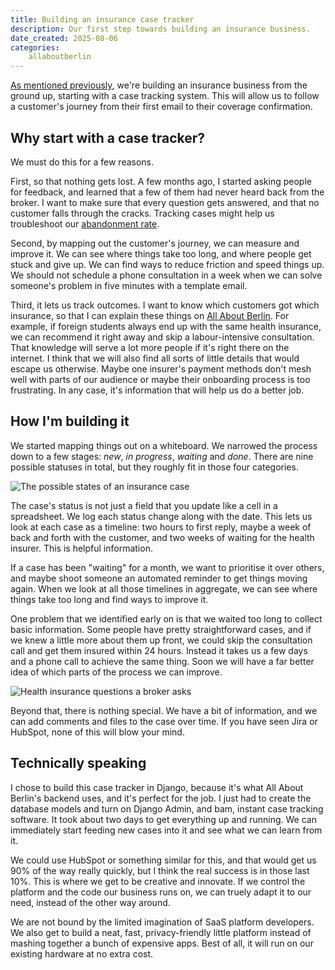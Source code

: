 ```yaml
---
title: Building an insurance case tracker
description: Our first step towards building an insurance business.
date_created: 2025-08-06
categories:
    allaboutberlin
---
```

[As mentioned previously](/blog/health-insurance), we're building an insurance business from the ground up, starting with a case tracking system. This will allow us to follow a customer's journey from their first email to their coverage confirmation.

## Why start with a case tracker?

We must do this for a few reasons.

First, so that nothing gets lost. A few months ago, I started asking people for feedback, and learned that a few of them had never heard back from the broker. I want to make sure that every question gets answered, and that no customer falls through the cracks. Tracking cases might help us troubleshoot our [abandonment rate](https://en.wikipedia.org/wiki/Abandonment_rate).

Second, by mapping out the customer's journey, we can measure and improve it. We can see where things take too long, and where people get stuck and give up. We can find ways to reduce friction and speed things up. We should not schedule a phone consultation in a week when we can solve someone's problem in five minutes with a template email.

Third, it lets us track outcomes. I want to know which customers got which insurance, so that I can explain these things on [All About Berlin](https://allaboutberlin.com/guides/german-health-insurance). For example, if foreign students always end up with the same health insurance, we can recommend it right away and skip a labour-intensive consultation. That knowledge will serve a lot more people if it's right there on the internet. I think that we will also find all sorts of little details that would escape us otherwise. Maybe one insurer's payment methods don't mesh well with parts of our audience or maybe their onboarding process is too frustrating. In any case, it's information that will help us do a better job.

## How I'm building it

We started mapping things out on a whiteboard. We narrowed the process down to a few stages: *new*, *in progress*, *waiting* and *done*. There are nine possible statuses in total, but they roughly fit in those four categories.

![The possible states of an insurance case](/images/insurance-case-tracking-model.jpg)

The case's status is not just a field that you update like a cell in a spreadsheet. We log each status change along with the date. This lets us look at each case as a timeline: two hours to first reply, maybe a week of back and forth with the customer, and two weeks of waiting for the health insurer. This is helpful information.

If a case has been "waiting" for a month, we want to prioritise it over others, and maybe shoot someone an automated reminder to get things moving again. When we look at all those timelines in aggregate, we can see where things take too long and find ways to improve it.

One problem that we identified early on is that we waited too long to collect basic information. Some people have pretty straightforward cases, and if we knew a little more about them up front, we could skip the consultation call and get them insured within 24 hours. Instead it takes us a few days and a phone call to achieve the same thing. Soon we will have a far better idea of which parts of the process we can improve.

![Health insurance questions a broker asks](/images/seamus-questions.png "The sooner we ask those questions, the faster we can make a recommendation.")

Beyond that, there is nothing special. We have a bit of information, and we can add comments and files to the case over time. If you have seen Jira or HubSpot, none of this will blow your mind.

## Technically speaking

I chose to build this case tracker in Django, because it's what All About Berlin's backend uses, and it's perfect for the job. I just had to create the database models and turn on Django Admin, and bam, instant case tracking software. It took about two days to get everything up and running. We can immediately start feeding new cases into it and see what we can learn from it.

We could use HubSpot or something similar for this, and that would get us 90% of the way really quickly, but I think the real success is in those last 10%. This is where we get to be creative and innovate. If we control the platform and the code our business runs on, we can truely adapt it to our need, instead of the other way around.

We are not bound by the limited imagination of SaaS platform developers. We also get to build a neat, fast, privacy-friendly little platform instead of mashing together a bunch of expensive apps. Best of all, it will run on our existing hardware at no extra cost.